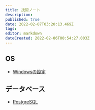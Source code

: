```yaml
---
title: 技術ノート
description: 
published: true
date: 2022-02-07T03:20:13.469Z
tags: 
editor: markdown
dateCreated: 2022-02-06T00:54:27.003Z
---
```


## OS

- [Windowsの設定](/ja/technote/windows-config)

## データベース

- [PostgreSQL](/ja/technote/postgres)

